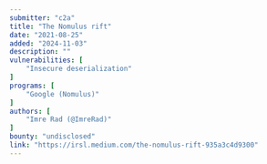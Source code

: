 ```yaml
---
submitter: "c2a"
title: "The Nomulus rift"
date: "2021-08-25"
added: "2024-11-03"
description: ""
vulnerabilities: [
    "Insecure deserialization"
]
programs: [
    "Google (Nomulus)"
]
authors: [
    "Imre Rad (@ImreRad)"
]
bounty: "undisclosed"
link: "https://irsl.medium.com/the-nomulus-rift-935a3c4d9300"
---
```





